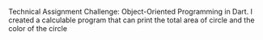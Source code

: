 Technical Assignment Challenge: Object-Oriented Programming in Dart.
I created a calculable program that can print the total area of circle and the color of the circle 
